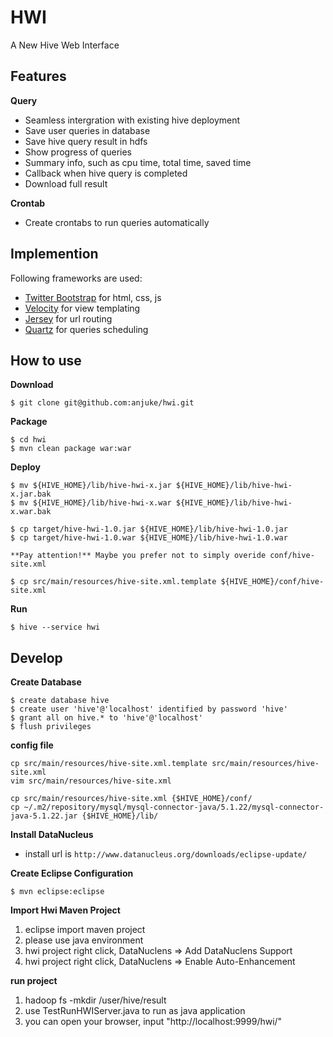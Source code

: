 # HWI

A New Hive Web Interface

## Features

**Query**

* Seamless intergration with existing hive deployment
* Save user queries in database
* Save hive query result in hdfs
* Show progress of queries
* Summary info, such as cpu time, total time, saved time
* Callback when hive query is completed
* Download full result

**Crontab**

* Create crontabs to run queries automatically

## Implemention

Following frameworks are used:

* [Twitter Bootstrap](http://twitter.github.com/bootstrap/) for html, css, js
* [Velocity](http://velocity.apache.org/) for view templating
* [Jersey](http://jersey.java.net/) for url routing
* [Quartz](http://quartz-scheduler.org/) for queries scheduling

## How to use

**Download**

    $ git clone git@github.com:anjuke/hwi.git
  
**Package**

    $ cd hwi
    $ mvn clean package war:war

**Deploy**

    $ mv ${HIVE_HOME}/lib/hive-hwi-x.jar ${HIVE_HOME}/lib/hive-hwi-x.jar.bak
    $ mv ${HIVE_HOME}/lib/hive-hwi-x.war ${HIVE_HOME}/lib/hive-hwi-x.war.bak

    $ cp target/hive-hwi-1.0.jar ${HIVE_HOME}/lib/hive-hwi-1.0.jar
    $ cp target/hive-hwi-1.0.war ${HIVE_HOME}/lib/hive-hwi-1.0.war

    **Pay attention!** Maybe you prefer not to simply overide conf/hive-site.xml
  
    $ cp src/main/resources/hive-site.xml.template ${HIVE_HOME}/conf/hive-site.xml
  
**Run**

    $ hive --service hwi

## Develop

**Create Database**

    $ create database hive
    $ create user 'hive'@'localhost' identified by password 'hive'
    $ grant all on hive.* to 'hive'@'localhost'
    $ flush privileges

**config file**

```
cp src/main/resources/hive-site.xml.template src/main/resources/hive-site.xml
vim src/main/resources/hive-site.xml

cp src/main/resources/hive-site.xml {$HIVE_HOME}/conf/
cp ~/.m2/repository/mysql/mysql-connector-java/5.1.22/mysql-connector-java-5.1.22.jar {$HIVE_HOME}/lib/
```


**Install DataNucleus**
    
* install url is `http://www.datanucleus.org/downloads/eclipse-update/`

**Create Eclipse Configuration**

    $ mvn eclipse:eclipse

**Import Hwi Maven Project**

1. eclipse import maven project
2. please use java environment
3. hwi project right click, DataNuclens => Add DataNuclens Support 
4. hwi project right click, DataNuclens => Enable Auto-Enhancement

**run project**

1. hadoop fs -mkdir /user/hive/result
2. use TestRunHWIServer.java to run as java application
3. you can open your browser, input "http://localhost:9999/hwi/"
